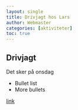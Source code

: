 ```yaml
---
layout: single
title: Drivjagt hos Lars
author: Webmaster
categories: [aktiviteter]
toc: true
---
```


## Drivjagt

Det sker på onsdag

- Bullet list
- More bullets

[link](https://dr.dk)
